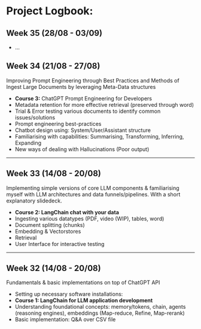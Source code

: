 # Project Logbook:

## Week 35 (28/08 - 03/09)
- ...

## Week 34 (21/08 - 27/08)
Improving Prompt Engineering through Best Practices and Methods of Ingest Large Documents by leveraging Meta-Data structures
- **Course 3:** ChatGPT Prompt Engineering for Developers 
- Metadata retention for more effective retrieval (preserved through word)
- Trial & Error testing various documents to identify common issues/solutions
- Prompt engineering best-practices
- Chatbot design using: System/User/Assistant structure
- Familiarising with capabilities: Summarising, Transforming, Inferring, Expanding
- New ways of dealing with Hallucinations (Poor output)

---
## Week 33  (14/08 - 20/08)
Implementing simple versions of core LLM components & familiarising myself with LLM architectures and data funnels/pipelines. With a short explanatory slidedeck.
- **Course 2: LangChain chat with your data**
- Ingesting various datatypes (PDF, video (WIP), tables, word)
- Document splitting (chunks)
- Embedding & Vectorstores
- Retrieval
- User Interface for interactive testing

---
## Week 32  (14/08 - 20/08)
Fundamentals & basic implementations on top of ChatGPT API 
- Setting up necessary software installations: 
- **Course 1: LangChain for LLM application development**
- Understanding foundational concepts: memory/tokens, chain, agents (reasoning engines), embeddings (Map-reduce, Refine, Map-rerank)
- Basic implementation: Q&A over CSV file 


